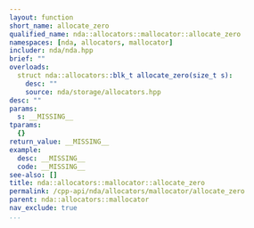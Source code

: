 ```yaml
---
layout: function
short_name: allocate_zero
qualified_name: nda::allocators::mallocator::allocate_zero
namespaces: [nda, allocators, mallocator]
includer: nda/nda.hpp
brief: ""
overloads:
  struct nda::allocators::blk_t allocate_zero(size_t s):
    desc: ""
    source: nda/storage/allocators.hpp
desc: ""
params:
  s: __MISSING__
tparams:
  {}
return_value: __MISSING__
example:
  desc: __MISSING__
  code: __MISSING__
see-also: []
title: nda::allocators::mallocator::allocate_zero
permalink: /cpp-api/nda/allocators/mallocator/allocate_zero
parent: nda::allocators::mallocator
nav_exclude: true
...
```


